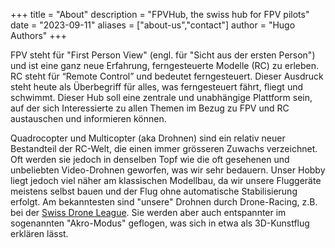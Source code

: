 +++
title = "About"
description = "FPVHub, the swiss hub for FPV pilots"
date = "2023-09-11"
aliases = ["about-us","contact"]
author = "Hugo Authors"
+++

FPV steht für "First Person View" (engl. für "Sicht aus der ersten Person") und ist eine ganz neue Erfahrung, ferngesteuerte Modelle (RC) zu erleben. RC steht für “Remote Control” und bedeutet ferngesteuert. Dieser Ausdruck steht heute als Überbegriff für alles, was ferngesteuert fährt, fliegt und schwimmt. Dieser Hub soll eine zentrale und unabhängige Plattform sein, auf der sich Interessierte zu allen Themen im Bezug zu FPV und RC austauschen und informieren können.

Quadrocopter und Multicopter (aka Drohnen) sind ein relativ neuer Bestandteil der RC-Welt, die einen immer grösseren Zuwachs verzeichnet. Oft werden sie jedoch in denselben Topf wie die oft gesehenen und unbeliebten Video-Drohnen geworfen, was wir sehr bedauern. Unser Hobby liegt jedoch viel näher am klassischen Modellbau, da wir unsere Fluggeräte meistens selbst bauen und der Flug ohne automatische Stabilisierung erfolgt. Am bekanntesten sind "unsere" Drohnen durch Drone-Racing, z.B. bei der [Swiss Drone League](https://swissdroneleague.ch/). Sie werden aber auch entspannter im sogenannten "Akro-Modus" geflogen, was sich in etwa als 3D-Kunstflug erklären lässt.
